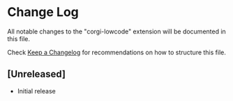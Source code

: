 # Change Log

All notable changes to the "corgi-lowcode" extension will be documented in this file.

Check [Keep a Changelog](http://keepachangelog.com/) for recommendations on how to structure this file.

## [Unreleased]

- Initial release
